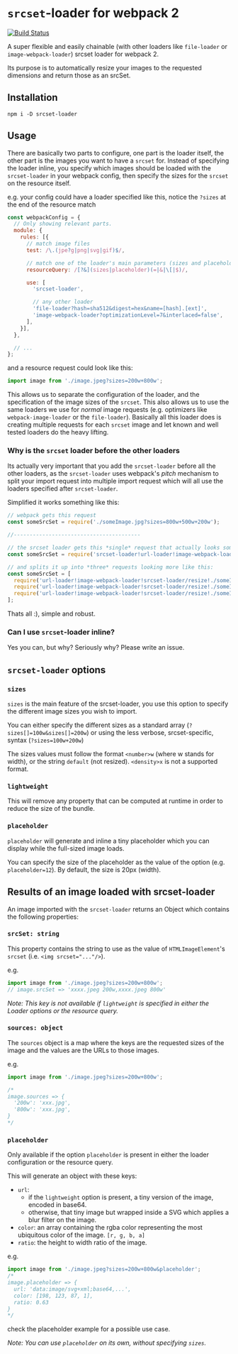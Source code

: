 # `srcset`-loader for webpack 2
[![Build Status](https://travis-ci.org/timse/srcset-loader.svg?branch=master)](https://travis-ci.org/timse/srcset-loader)

A super flexible and easily chainable (with other loaders like `file-loader` or `image-webpack-loader`) srcset loader for webpack 2.

Its purpose is to automatically resize your images to the requested dimension*s* and return those as an srcSet.

## Installation

`npm i -D srcset-loader`

## Usage

There are basically two parts to configure, one part is the loader itself, the other part is the images you want to have a `srcset` for.
Instead of specifying the loader inline, you specify which images should be loaded with the `srcset-loader` in your webpack config,
then specify the sizes for the `srcset` on the resource itself.

e.g. your config could have a loader specified like this, notice the `?sizes` at the end of the resource match

```javascript
const webpackConfig = {
  // Only showing relevant parts.
  module: {
    rules: [{
      // match image files
      test: /\.(jpe?g|png|svg|gif)$/,

      // match one of the loader's main parameters (sizes and placeholder)
      resourceQuery: /[?&](sizes|placeholder)(=|&|\[|$)/,

      use: [
        'srcset-loader',

        // any other loader
        'file-loader?hash=sha512&digest=hex&name=[hash].[ext]',
        'image-webpack-loader?optimizationLevel=7&interlaced=false',
      ],
    }],
  },

  // ...
};
```

and a resource request could look like this:

```javascript
import image from './image.jpeg?sizes=200w+800w';
```

This allows us to separate the configuration of the loader, and the specification of the image sizes of the `srcset`.
This also allows us to use the same loaders we use for *normal* image requests (e.g. optimizers like `webpack-image-loader` or the `file-loader`).
Basically all this loader does is creating multiple requests for each `srcset` image and let known and well tested loaders do the heavy lifting.

### Why is the `srcset` loader before the other loaders

Its actually very important that you add the `srcset-loader` before all the other loaders, as the `srcset-loader` uses
webpack's *pitch* mechanism to split your import request into multiple import request which will all use the loaders
specified after `srcset-loader`.

Simplified it works something like this:

```javascript
// webpack gets this request
const someSrcSet = require('./someImage.jpg?sizes=800w+500w+200w');

//----------------------------------------

// the srcset loader gets this *single* request that actually looks something like this:
const someSrcSet = require('srcset-loader!url-loader!image-webpack-loader!./someImage.jpg?sizes=800w+500w+200w');

// and splits it up into *three* requests looking more like this:
const someSrcSet = [
  require('url-loader!image-webpack-loader!srcset-loader/resize!./someImage.jpg?size=800'),
  require('url-loader!image-webpack-loader!srcset-loader/resize!./someImage.jpg?size=500'),
  require('url-loader!image-webpack-loader!srcset-loader/resize!./someImage.jpg?size=200'),
];
```

Thats all :), simple and robust.

### Can I use `srcset`-loader inline?
Yes you can, but why? Seriously why? Please write an issue.

## `srcset-loader` options

### `sizes`

`sizes` is the main feature of the srcset-loader, you use this option to specify the different image sizes you wish to import.

You can either specify the different sizes as a standard array (`?sizes[]=100w&sizes[]=200w`) or using the less verbose, srcset-specific, syntax (`?sizes=100w+200w`)

The sizes values must follow the format `<number>w` (where w stands for width), or the string `default` (not resized). `<density>x` is not a supported format.

### `lightweight`

This will remove any property that can be computed at runtime in order to reduce the size of the bundle.

### `placeholder`

`placeholder` will generate and inline a tiny placeholder which you can display while the full-sized image loads.

You can specify the size of the placeholder as the value of the option (e.g. `placeholder=12`). By default, the size is 20px (width).

## Results of an image loaded with srcset-loader

An image imported with the `srcset-loader` returns an Object which contains the following properties:

### `srcSet: string`

This property contains the string to use as the value of `HTMLImageElement`'s `srcset` (i.e. `<img srcset="..."/>`).

e.g.

```javascript
import image from './image.jpeg?sizes=200w+800w';
// image.srcSet => 'xxxx.jpeg 200w,xxxx.jpeg 800w'
```

*Note: This key is not available if `lightweight` is specified in either the Loader options or the resource query.*

### `sources: object`

The `sources` object is a map where the keys are the requested sizes of the image and the values are the URLs to those images.

e.g.

```javascript
import image from './image.jpeg?sizes=200w+800w';

/*
image.sources => {
  '200w': 'xxx.jpg',
  '800w': 'xxx.jpg',
}
*/
```

### `placeholder`

Only available if the option `placeholder` is present in either the loader configuration or the resource query.

This will generate an object with these keys:
 - `url`:
    - if the `lightweight` option is present, a tiny version of the image, encoded in base64.
    - otherwise, that tiny image but wrapped inside a SVG which applies a blur filter on the image.
 - `color`: an array containing the rgba color representing the most ubiquitous color of the image. `[r, g, b, a]`
 - `ratio`: the height to width ratio of the image.

e.g.

```js
import image from './image.jpeg?sizes=200w+800w&placeholder';
/*
image.placeholder => {
  url: 'data:image/svg+xml;base64,...',
  color: [198, 123, 87, 1],
  ratio: 0.63
}
*/
```

check the placeholder example for a possible use case.

*Note: You can use `placeholder` on its own, without specifying `sizes`.*
